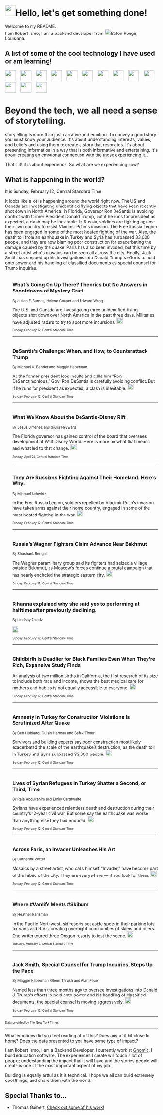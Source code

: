 <h1><img src="https://emojis.slackmojis.com/emojis/images/1643514375/3493/hot-coffee.gif?1643514375" width="35"/>Hello, let's get something done!</h1>

<p>Welcome to my README.<br/>
I am Robert Ismo, I am a backend developer from <img src="https://emojis.slackmojis.com/emojis/images/1638395689/50435/moulin_rouge.png?1638395689" width="20"/>Baton Rouge, Louisiana.</p>
<h2>A list of some of the cool technology I have used or am learning!</h2>
<p>
<img src="https://emojis.slackmojis.com/emojis/images/1643516091/21142/meow_bongotap.gif?1643516091" width="35" alt="">
<img src="https://img.shields.io/badge/Favorite%20Frontend%20Framework-SvelteKit-f83903" alt="">
<img src="https://img.shields.io/badge/Second%20Favorite-Vue-40b581" alt="">
<img src="https://img.shields.io/badge/Most%20Used%20Runtime-Nodejs-78b061" alt="">
<img src="https://emojis.slackmojis.com/emojis/images/1643517416/34482/fire.gif?1643517416" width="35" alt="">
<img src="https://img.shields.io/badge/Javascript%20But%20Better-Typescript-0078ca" alt="">
<img src="https://img.shields.io/badge/Favorite%20Language-Elixir-3e244d" alt="">
<img src="https://img.shields.io/badge/Containerize%20Everything-Docker-6ac9ef" alt="">
<img src="https://emojis.slackmojis.com/emojis/images/1643514596/5999/meow_party.gif?1643514596" width="35" alt="">
<img src="https://img.shields.io/badge/API%20Love%20Language-Graphql-de32a5" alt="">
<img src="https://img.shields.io/badge/Our%20Favorite%20Version%20Controller-Git-e94f33" alt="">
<img src="https://img.shields.io/badge/Favorite%20Database-Redis-d42d1d" alt="">
<img src="https://emojis.slackmojis.com/emojis/images/1643514559/5584/deployparrot.gif?1643514559" width="35" alt="">
<img src="https://img.shields.io/badge/Container%20Interstate-RabbitMQ-f66200" alt="">
<img src="https://img.shields.io/badge/Gotta%20Learn-Kubernetes-316adf" alt="">
<img src="https://img.shields.io/badge/Really%20Mature%20Now-WASM-654fef" alt="">
<img src="https://emojis.slackmojis.com/emojis/images/1666642497/61942/dance_vibe.gif?1666642497" width="35" alt="">
<img src="https://img.shields.io/badge/For%20My%20M1-ARM64-657d96" alt="">
<img src="https://img.shields.io/badge/Loving%20This%20So%20Much-TailwindCSS-17bcb5" alt="">
<img src="https://img.shields.io/badge/Cool%20Build%20Tool-Vite-f9cb24" alt="">
<img src="https://emojis.slackmojis.com/emojis/images/1669231376/62819/working-on-it.gif?1669231376" width="35" alt="">
<img src="https://img.shields.io/badge/Fun%20and%20Easy%20Database-MongoDB-5f8c49" alt="">
<img src="https://img.shields.io/badge/JS%20Life%20Support-NPM-c73737" alt="">
<img src="https://img.shields.io/badge/I%20Liked%20It-DynamoDB-0073b9" alt="">
<img src="https://emojis.slackmojis.com/emojis/images/1643514045/46/question.gif?1643514045" width="35" alt="">
<img src="https://img.shields.io/badge/cool-React-60d6f9" alt="">
<img src="https://img.shields.io/badge/Future%20Big%20Project-Lambda-f37e00" alt="">
<img src="https://img.shields.io/badge/NPM%20But%20Better-PNPM-f1aa07" alt="">
<img src="https://emojis.slackmojis.com/emojis/images/1643514943/9662/fbwow.gif?1643514943" width="35" alt="">
<img src="https://img.shields.io/badge/First%20Language-C-662079" alt="">
<img src="https://img.shields.io/badge/Where%20I%20Deploy%20Frontend-Vercel-000000" alt="">
<img src="https://img.shields.io/badge/Who%20Does%20not%20Want%20an%20App-Swift-f9492a" alt="">
<img src="https://emojis.slackmojis.com/emojis/images/1643514058/151/javascript.png?1643514058" width="35" alt="">
<img src="https://img.shields.io/badge/cool-Python-fbd542" alt="">
<img src="https://img.shields.io/badge/Favorite%20Something-Stripe-656cdc" alt="">
<img src="https://img.shields.io/badge/Of%20Course-HTML5-ed6327" alt="">
<img src="https://emojis.slackmojis.com/emojis/images/1660415405/60731/bomb.gif?1660415405" width="35" alt="">
<img src="https://img.shields.io/badge/hate-CSS-2964ec" alt="">
<img src="https://img.shields.io/badge/Learning-CircleCI-141215" alt="">
<img src="https://img.shields.io/badge/Learning-Rust-fbbb3b" alt="">
<img src="https://emojis.slackmojis.com/emojis/images/1660415397/60712/writing-hand.gif?1660415397" width="35" alt="">
<img src="https://img.shields.io/badge/Dev%20Browser%20of%20Choice-Firefox-cc4e26" alt="">
<img src="https://img.shields.io/badge/Recoverying%20From%20Windows-UNIX-1781e3" alt="">
<img src="https://img.shields.io/badge/LOVE-LogSeq-90c1c2" alt="">
<img src="https://emojis.slackmojis.com/emojis/images/1643514066/223/kirby.gif?1643514066" width="35" alt="">
<img src="https://img.shields.io/badge/Daily%20Driver-MacOS-e6e6e8" alt="">
<img src="https://img.shields.io/badge/Git%20Server-Github-000000" alt="">
<img src="https://img.shields.io/badge/enjoyable-EC2-f17428" alt="">
<img src="https://emojis.slackmojis.com/emojis/images/1643514239/2069/excited.gif?1643514239" width="35" alt="">
</p>
<h1>Beyond the tech, we all need a sense of storytelling.</h1>
<p>storytelling is more than just narrative and emotion. To convey a good story you must know your audience. It's about understanding interests, values, and beliefs and using them to create a story that resonates. It's about presenting information in a way that is both informative and entertaining. It's about creating an emotional connection with the those experiencing it...</p>
<p>That's it! it is about experience. So what are we experiencing now?</p>
<h2>What is happening in the world?</h2>
<p>It is Sunday, February 12, Central Standard Time</p>
<p>
It looks like a lot is happening around the world right now. The US and Canada are investigating unidentified flying objects that have been recently shot down in North America. In Florida, Governor Ron DeSantis is avoiding conflict with former President Donald Trump, but if he runs for president as expected, a clash may be inevitable. In Russia, soldiers are fighting against their own country to resist Vladimir Putin&#39;s invasion. The Free Russia Legion has been engaged in some of the most heated fighting of the war. Also, the death toll from an earthquake in Turkey and Syria has surpassed 33,000 people, and they are now blaming poor construction for exacerbating the damage caused by the quake. Paris has also been invaded, but this time by a street artist who&#39;s mosaics can be seen all across the city. Finally, Jack Smith has stepped up his investigations into Donald Trump&#39;s efforts to hold onto power and his handling of classified documents as special counsel for Trump inquiries.</p>
<ol>
<img src="https://img.shields.io/badge/-us-blue" alt="">
<h3>What’s Going On Up There? Theories but No Answers in Shootdowns of Mystery Craft.</h3>
<sub>By Julian E. Barnes, Helene Cooper and Edward Wong</sub>
<p>The U.S. and Canada are investigating three unidentified flying objects shot down over North America in the past three days. Militaries have adjusted radars to try to spot more incursions.  <a href="https://nyti.ms/3HUWnGD"><img src="https://developer.nytimes.com/files/poweredby_nytimes_30b.png?v=1583354208352" height="20"></a></p>
<sub><sub>Sunday, February 12, Central Standard Time</sub></sub>
<hr/>
<img src="https://img.shields.io/badge/-us-blue" alt="">
<h3>DeSantis’s Challenge: When, and How, to Counterattack Trump</h3>
<sub>By Michael C. Bender and Maggie Haberman</sub>
<p>As the former president lobs insults and calls him “Ron DeSanctimonious,” Gov. Ron DeSantis is carefully avoiding conflict. But if he runs for president as expected, a clash is inevitable.  <a href="https://nyti.ms/3XoZg8b"><img src="https://developer.nytimes.com/files/poweredby_nytimes_30b.png?v=1583354208352" height="20"></a></p>
<sub><sub>Sunday, February 12, Central Standard Time</sub></sub>
<hr/>
<img src="https://img.shields.io/badge/-us-blue" alt="">
<h3>What We Know About the DeSantis-Disney Rift</h3>
<sub>By Jesus Jiménez and Giulia Heyward</sub>
<p>The Florida governor has gained control of the board that oversees development at Walt Disney World. Here is more on what that means and what led to that change.  <a href="https://nyti.ms/3vJp5Ec"><img src="https://developer.nytimes.com/files/poweredby_nytimes_30b.png?v=1583354208352" height="20"></a></p>
<sub><sub>Sunday, April 24, Central Standard Time</sub></sub>
<hr/>
<img src="https://img.shields.io/badge/-world-blue" alt="">
<h3>They Are Russians Fighting Against Their Homeland. Here’s Why.</h3>
<sub>By Michael Schwirtz</sub>
<p>In the Free Russia Legion, soldiers repelled by Vladimir Putin’s invasion have taken arms against their home country, engaged in some of the most heated fighting in the war.  <a href="https://nyti.ms/3E35V1f"><img src="https://developer.nytimes.com/files/poweredby_nytimes_30b.png?v=1583354208352" height="20"></a></p>
<sub><sub>Sunday, February 12, Central Standard Time</sub></sub>
<hr/>
<img src="https://img.shields.io/badge/-world-blue" alt="">
<h3>Russia’s Wagner Fighters Claim Advance Near Bakhmut</h3>
<sub>By Shashank Bengali</sub>
<p>The Wagner paramilitary group said its fighters had seized a village outside Bakhmut, as Moscow’s forces continue a brutal campaign that has nearly encircled the strategic eastern city.  <a href="https://nyti.ms/3XrCInx"><img src="https://developer.nytimes.com/files/poweredby_nytimes_30b.png?v=1583354208352" height="20"></a></p>
<sub><sub>Sunday, February 12, Central Standard Time</sub></sub>
<hr/>
<img src="https://img.shields.io/badge/-sports-blue" alt="">
<h3>Rihanna explained why she said yes to performing at halftime after previously declining.</h3>
<sub>By Lindsay Zoladz</sub>
<p>  <a href="https://nyti.ms/3HThERa"><img src="https://developer.nytimes.com/files/poweredby_nytimes_30b.png?v=1583354208352" height="20"></a></p>
<sub><sub>Sunday, February 12, Central Standard Time</sub></sub>
<hr/>
<img src="https://img.shields.io/badge/-upshot-blue" alt="">
<h3>Childbirth Is Deadlier for Black Families Even When They’re Rich, Expansive Study Finds</h3>
<sub></sub>
<p>An analysis of two million births in California, the first research of its size to include both race and income, shows the best medical care for mothers and babies is not equally accessible to everyone.  <a href="https://nyti.ms/3lo5oQN"><img src="https://developer.nytimes.com/files/poweredby_nytimes_30b.png?v=1583354208352" height="20"></a></p>
<sub><sub>Sunday, February 12, Central Standard Time</sub></sub>
<hr/>
<img src="https://img.shields.io/badge/-world-blue" alt="">
<h3>Amnesty in Turkey for Construction Violations Is Scrutinized After Quake</h3>
<sub>By Ben Hubbard, Gulsin Harman and Safak Timur</sub>
<p>Survivors and building experts say poor construction most likely exacerbated the scale of the earthquake’s destruction, as the death toll in Turkey and Syria surpassed 33,000 people.  <a href="https://nyti.ms/3IfLJvw"><img src="https://developer.nytimes.com/files/poweredby_nytimes_30b.png?v=1583354208352" height="20"></a></p>
<sub><sub>Sunday, February 12, Central Standard Time</sub></sub>
<hr/>
<img src="https://img.shields.io/badge/-world-blue" alt="">
<h3>Lives of Syrian Refugees in Turkey Shatter a Second, or Third, Time</h3>
<sub>By Raja Abdulrahim and Emily Garthwaite</sub>
<p>Syrians have experienced relentless death and destruction during their country’s 12-year civil war. But some say the earthquake was worse than anything else they had endured.  <a href="https://nyti.ms/3Xsld6i"><img src="https://developer.nytimes.com/files/poweredby_nytimes_30b.png?v=1583354208352" height="20"></a></p>
<sub><sub>Sunday, February 12, Central Standard Time</sub></sub>
<hr/>
<img src="https://img.shields.io/badge/-world-blue" alt="">
<h3>Across Paris, an Invader Unleashes His Art</h3>
<sub>By Catherine Porter</sub>
<p>Mosaics by a street artist, who calls himself “Invader,” have become part of the fabric of the city. They are everywhere — if you look for them.  <a href="https://nyti.ms/3Ys5k14"><img src="https://developer.nytimes.com/files/poweredby_nytimes_30b.png?v=1583354208352" height="20"></a></p>
<sub><sub>Sunday, February 12, Central Standard Time</sub></sub>
<hr/>
<img src="https://img.shields.io/badge/-travel-blue" alt="">
<h3>Where #Vanlife Meets #Skibum</h3>
<sub>By Heather Hansman</sub>
<p>In the Pacific Northwest, ski resorts set aside spots in their parking lots for vans and R.V.s, creating overnight communities of skiers and riders. One writer toured three Oregon resorts to test the scene.  <a href="https://nyti.ms/3RKOqIv"><img src="https://developer.nytimes.com/files/poweredby_nytimes_30b.png?v=1583354208352" height="20"></a></p>
<sub><sub>Tuesday, February 7, Central Standard Time</sub></sub>
<hr/>
<img src="https://img.shields.io/badge/-us-blue" alt="">
<h3>Jack Smith, Special Counsel for Trump Inquiries, Steps Up the Pace</h3>
<sub>By Maggie Haberman, Glenn Thrush and Alan Feuer</sub>
<p>Named less than three months ago to oversee investigations into Donald J. Trump’s efforts to hold onto power and his handling of classified documents, the special counsel is moving aggressively.  <a href="https://nyti.ms/3RQfHtj"><img src="https://developer.nytimes.com/files/poweredby_nytimes_30b.png?v=1583354208352" height="20"></a></p>
<sub><sub>Sunday, February 12, Central Standard Time</sub></sub>
<hr/>
</ol>
<a href="https://developer.nytimes.com"><sub><sub>Data provided by The New York Times</sub></sub></a>
<hr/>
<p>What emotions did you feel reading all of this? Does any of it hit close to home? Does the data presented to you have some type of impact?</p>
<p>I am Robert Ismo, I am a Backend Developer, I currently work at <a href="https://gnomic.education/">Gnomic</a>, I build education software. The experiences I create will touch a lot of people; understanding the impact that it will have and the stories people will create is one of the most important aspect of my job.</p>
<p>Building is equally artful as it is technical. I hope we all can build extremely cool things, and share them with the world.</p>
<h2>Special Thanks to...</h2>
<ul>
<li>Thomas Guibert, <a href="https://github.com/thmsgbrt/thmsgbrt">Check out some of his work!</a></li>
</ul>